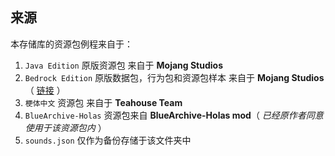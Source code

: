 ## 来源

本存储库的资源包例程来自于：

1. `Java Edition` 原版资源包 来自于 **Mojang Studios**
2. `Bedrock Edition` 原版数据包，行为包和资源包样本 来自于 **Mojang Studios**（ [链接](https://github.com/Mojang/bedrock-samples/releases) ）
3. `梗体中文` 资源包 来自于 **Teahouse Team**
4. `BlueArchive-Holas` 资源包来自 **BlueArchive-Holas mod**（ *已经原作者同意使用于该资源包内* ）
5. `sounds.json` 仅作为备份存储于该文件夹中